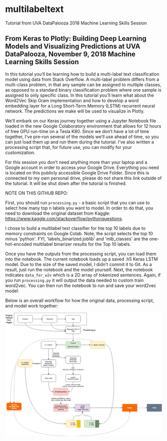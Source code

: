 # multilabeltext
Tutorial from UVA DataPalooza 2018 Machine Learning Skills Session 

<h2>From Keras to Plotly: Building Deep Learning Models and Visualizing Predictions at UVA DataPalooza, November 9, 2018 Machine Learning Skills Session</h2>

In this tutorial you’ll be learning how to build a multi-label text classification model using data from Stack Overflow.  A multi-label problem differs from a multi-class problem, in that any sample can be assigned to multiple classes, as opposed to a standard binary classification problem where one sample is assigned to only specific class. In this tutorial you’ll learn what about the Word2Vec Skip Gram implementation and how to develop a word embedding layer for a Long Short-Term Memory (LSTM) recurrent neural network. The predictions we make will be used to visualize in Plotly.

We’ll embark on our Keras journey together using a Jupyter Notebook file loaded in the new Google Colaboratory environment that allows for 12 hours of free GPU run-time on a Tesla K80.  Since we don’t have a lot of time together, I’ve pre-run several of the models we’ll use ahead of time, so you can just load them up and run them during the tutorial.  I’ve also written a processing script that, for future use, you can modify for your customization.

For this session you don’t need anything more than your laptop and a Google account in order to access your Google Drive.  Everything you need is located on this publicly accessible Google Drive Folder. Since this is connected to my own personal drive, please do not share this link outside of the tutorial. It will be shut down after the tutorial is finished.  

NOTE ON THIS GITHUB REPO: 

First, you should run `processing.py` - a basic script that you can use to select how many top n labels you want to model. In order to do that, you need to download the original dataset from Kaggle: https://www.kaggle.com/stackoverflow/pythonquestions. 

I chose to build a multilabel text classifier for hte top 10 labels due to memory constraints on Google Colab. Note, the script selects the top 10 minus 'python'. FYI, 'labels_binarized.joblib' and 'mlb_classes' are the one-hot-encoded multilabel binarizer results for the Top 10 labels. 

Once you have the outputs from the processing script, you can load them into the notebook. The current notebook loads up a saved .h5 Keras LSTM model. Due to the size of the saved model, I didn't commit it to Git. As a result, just run the notebook and the model yourself. Next, the notebook indicates `data_for_w2v` which is a 2D array of tokenized sentences. Again, if you run `processing.py` it will output the data needed to custom train word2vec.  You can then run the notebook to run and save your word2vec model. 

Below is an overall workflow for how the original data, processing script, and model work together: 

![](flow.png)

